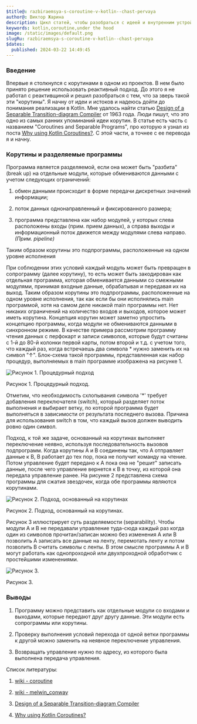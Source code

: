 ```yaml
---
$title@: razbiraemsya-s-coroutine-v-kotlin--chast-pervaya
author@: Виктор Жарина
description: Цикл статей, чтобы разобраться с идеей и внутренним устройством coroutine в Kotlin
keywords: kotlin,coroutine,under the hood
image: /static/images/default.png
slugRu: razbiraemsya-s-coroutine-v-kotlin--chast-pervaya
$dates:
  published: 2024-03-22 14:49:45
---
```

<h3>Введение</h3>

Впервые я столкнулся с корутинами в одном из проектов. В нем было принято решение использовать реактивный подход. До
этого я не работал с реактивщиной и решил разобраться с тем, что за зверь такой эти "корутины". Я начну от идеи и
истоков и надеюсь дойти до понимания реализации в Kotlin. Мне удалось найти
статью [Design of a Separable Transition-diagram Compiler](https://www.melconway.com/Home/pdf/compiler.pdf)
от 1963 года. Люди пишут, что это одно из самых ранних упоминаний идеи корутин. В статье есть часть с названием
"Coroutines and Separable Programs", про которую я узнал из поста
[Why using Kotlin Coroutines?](https://kt.academy/article/cc-why). С этой части, а точнее с ее перевода я и начну.

<h3>Корутины и разделяемые программы</h3>

Программа является разделяемой, если она может быть "разбита" (break up) на отдельные модули, которые обмениваются
данными с учетом следующих ограничений:

1) обмен данными происходит в форме передачи дискретных значений информации;

2) поток данных однонаправленный и фиксированного размера;

3) программа представлена как набор модулей, у которых слева расположены входы (прим. прием данных), а справа выходы и
   информационный поток движется между модулями слева направо. <i>(Прим. pipeline)</i>

<div class="quote__right">
 <p class="quote">Таким образом корутины это подпрограммы, расположенные на
одном уровне исполнения</p>
</div>

При соблюдении этих условий каждый модуль может быть превращен в сопрограмму (далее корутину), то есть может быть
закодирован как отдельная программа, которая обменивается данными со смежными модулями, принимая входные данные,
обрабатывая и передавая их на выход. Таким образом корутины это подпрограммы, расположенные на
одном уровне исполнения, так как если бы они исполнялись main программой, хотя на самом деле никакой main программы нет.
Нет никаких ограничений на количество входов и выходов, которое может иметь корутина. Концепция корутин может заметно
упростить концепцию программы, когда модули не обмениваются данными в синхронном режиме. В качестве примера рассмотрим
программу чтения данных с перфокарт и записи символов, которые будут считаны с 1-й до 80-й колонки первой карты, потом
второй и т.д. с учетом того, что каждый раз, когда встречаешь два символа * нужно заменить их на символ "&uarr;".
Блок-схема такой программы, представленная как набор процедур, выполняемых в main программе изображена на рисунке 1.

<div class="text-centered">
<img src="https://viktor.zharina.info/static/images/kotlin-coroutines/subroutine-flowchart.png" alt="Рисунок 1. Процедурный подход" />
<p>Рисунок 1. Процедурный подход.</p>
</div>

Отметим, что необходимость схлопывания символа '*' требует добавления переключателя (switch), который разделяет поток
выполнения и выбирает ветку, по которой программа будет выполняться в зависимости от результата последнего вызова.
Причина для использования switch в том, что каждый вызов должен выводить ровно один символ.

Подход, к той же задаче, основанный на корутинах выполняет переключение неявно, используя последовательность вызовов
подпрограмм. Когда корутины А и B соединены так, что А отправляет данные к B, B работает до тех пор, пока не получит
команду на чтение. Потом управление будет передано к А пока она не "решит" записать данные, после чего управление
вернется к B в точку, из которой она передала управление ранее. На рисунке 2 представлена схема программы для сжатия
звездочек, когда обе программы являются корутинами.

<div class="text-centered">
<img src="https://viktor.zharina.info/static/images/kotlin-coroutines/coroutine-flowchart.png" alt="Рисунок 2. Подход, основанный на корутинах" />
<p>Рисунок 2. Подход, основанный на корутинах.</p>
</div>

Рисунок 3 иллюстрирует суть разделяемости (separability). Чтобы модули А и В не передавали управление
туда-сюда каждый раз когда один из символов прочитан/записан можно без изменения А или В позволить А записать все
данные на ленту, перемотать ленту и потом позволить В считать символы с ленты. В этом смысле программы А и В могут
работать как однопроходной или двухпроходной обработчик с простейшими изменениями.

<div class="text-centered">
<img src="https://viktor.zharina.info/static/images/kotlin-coroutines/pic3-separable-programm.png" alt="Рисунок 3." />
<p>Рисунок 3.</p>
</div>

<h3>Выводы</h3>

1. Программу можно представить как отдельные модули со входами и выходами, которые передают друг другу данные. 
   Эти модули есть сопрограммы или корутины.

2. Проверку выполнения условий перехода от одной ветки программы к другой можно заменить на неявное переключение 
   управления.

3. Возвращать управление нужно по адресу, из которого была выполнена передача управления.

Список литературы:

1. [wiki - coroutine](https://en.wikipedia.org/wiki/Coroutine)

2. [wiki - melwin_conway](https://en.wikipedia.org/wiki/Melvin_Conway)

3. [Design of a Separable Transition-diagram Compiler](https://www.melconway.com/Home/pdf/compiler.pdf)

4. [Why using Kotlin Coroutines?](https://kt.academy/article/cc-why)